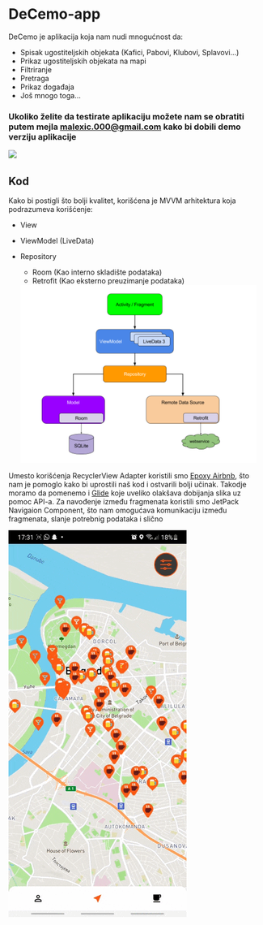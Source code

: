 # DeCemo-app
DeCemo je aplikacija koja nam nudi mnogućnost da:

* Spisak ugostiteljskih objekata (Kafici, Pabovi, Klubovi, Splavovi...)
* Prikaz ugostiteljskih objekata na mapi
* Filtriranje
* Pretraga
* Prikaz događaja
* Još mnogo toga...

### Ukoliko želite da testirate aplikaciju možete nam se obratiti putem mejla malexic.000@gmail.com kako bi dobili demo verziju aplikacije

<img src="gif/Screen_Recording_20211030-170904_DeCemo (1).gif"/>

## Kod

Kako bi postigli što bolji kvalitet, korišćena je MVVM arhitektura
koja podrazumeva korišćenje:

* View
* ViewModel (LiveData)
* Repository
  * Room (Kao interno skladište podataka)
  * Retrofit (Kao eksterno preuzimanje podataka)
  
  <img src="gif/MVVM-diagram.png" height="350px"/>

  
Umesto korišćenja RecyclerView Adapter koristili smo [Epoxy Airbnb](https://github.com/airbnb/epoxy), što nam je pomoglo kako bi uprostili naš kod i ostvarili bolji učinak.
Takodje moramo da pomenemo i [Glide](https://github.com/bumptech/glide) koje uveliko olakšava dobijanja slika uz pomoc API-a.
Za navođenje između fragmenata koristili smo JetPack Navigaion Component, što nam omogućava komunikaciju između fragmenata, slanje potrebnig podataka i slično

<img src="gif/Screen_Recording_20211030-173217_DeCemo (1).gif"/>
